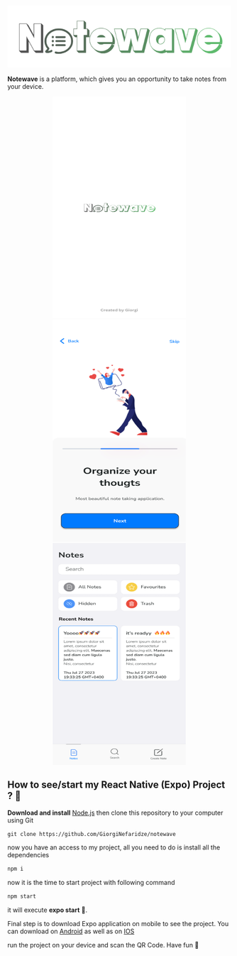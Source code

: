 <div align="center">
    <img src="./assets/icon.png" width="600px">
</div>

**Notewave** is a platform, which gives you an opportunity to take notes from your device.

<div align="center" style="display:flex, column-gap:10px">
    <img src="./assets/splashScreen.png"  width="300px" height="500px" />
    <img src="./assets/intro.png"  width="300px" height="500px" />
    <img src="./assets/home.png"  width="300px" height="500px" />
</div>

## How to see/start my React Native (Expo) Project ? 📱

**Download and install** [Node.js](https://nodejs.org/en/)
then clone this repository to your computer using Git

```shell
git clone https://github.com/GiorgiNefaridze/notewave
```

now you have an access to my project, all you need to do is install all the dependencies

```js
npm i
```

now it is the time to start project with following command

```js
npm start
```

it will execute **expo start** 👀.

Final step is to download Expo application on mobile to see the project.
You can download on [Android](https://play.google.com/store/apps/details?id=host.exp.exponent&hl=en&gl=US) as well as on [IOS](https://apps.apple.com/us/app/expo-go/id982107779)

run the project on your device and scan the QR Code. Have fun 🚀
